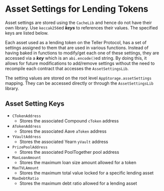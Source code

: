 # Asset Settings for Lending Tokens

Asset settings are stored using the `CacheLib` and hence do not have their own library. Use `keccak256`ed _**keys**_ to references their values. The specified keys are listed below.

Each asset used as a lending token on the Teller Protocol, has a set of settings assigned to them that are used in various functions. Instead of having baked in functions to modify/get each one of these settings, they are accessed via a _**key**_ which is an `abi.encode()`ed string. By doing this, it allows for future modifications to add/remove settings without the need to recompile each contract that accesses the `AssetSettingsLib`.

The setting values are stored on the root level `AppStorage.assetSettings` mapping. They can be accessed directly or through the `AssetSettingsLib` library.

## Asset Setting Keys

- `CTokenAddress`
  - Stores the associated Compound `cToken` address
- `ATokenAddress`
  - Stores the associated Aave `aToken` address
- `YVaultAddress`
  - Stores the associated Yearn `yVault` address
- `PrizePoolAddress`
  - Stores the associated PoolTogether pool address
- `MaxLoanAmount`
  - Stores the maximum loan size amount allowed for a token
- `MaxTVLAmount`
  - Stores the maximum total value locked for a specific lending asset
- `MaxDebtRatio`
  - Stores the maximum debt ratio allowed for a lending asset
